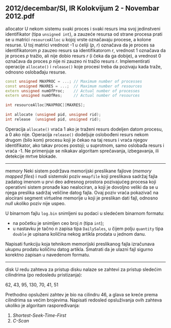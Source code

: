 2012/decembar/SI, IR Kolokvijum 2 - Novembar 2012.pdf
--------------------------------------------------------------------------------
allocator
U   nekom   sistemu   svaki proces   i   svaki resurs ima   svoj   jedinstveni   identifikator (tipa `unsigned int`), a zauzeće resursa od strane procesa prati se u matrici `resourceAlloc` u kojoj vrste označavaju procese, a kolone resurse. U toj matrici vrednost -1 u ćeliji ($p$, $r$) označava da je  proces  sa  identifikatorom $p$ zauzeo  resurs  sa  identifikatorom $r$, vrednost 1 označava da je proces $p$ tražio, ali nije dobio resurs $r$ (i čeka da ga dobije), a vrednost 0 označava da proces $p$ nije ni zauzeo ni  tražio resurs $r$. Implementirati  operacije `allocate()` i `release()` koje procesi treba da pozivaju kada traže, odnosno oslobađaju resurse. 
```cpp
const unsigned MAXPROC = ...; // Maximum number of processes 
const unsigned MAXRES = ...;  // Maximum number of resources 
extern unsigned numOfProc;    // Actual number of processes 
extern unsigned numOfRes;     // Actual number of resources 
 
int resourceAlloc[MAXPROC][MAXRES]; 
 
int allocate (unsigned pid, unsigned rid); 
int release  (unsigned pid, unsigned rid); 
```
Operacija `allocate()` vraća 1 ako je traženi resurs dodeljen datom procesu, a 0 ako nije. Operacija `release()` dodeljuje oslobođeni resurs nekom drugom (bilo  kom) procesu  koji  je čekao na taj resurs i vraća  njegov identifikator, ako takav proces postoji; u suprotnom, samo oslobađa resurs i vraća -1. Ne  primenjuje  se nikakav  algoritam sprečavanja, izbegavanja,  ili detekcije mrtve blokade. 

--------------------------------------------------------------------------------
memory
Neki sistem podržava memorijski preslikane fajlove (*memory mapped files*)  i  nudi  sistemski poziv `mmapfile` koji preslikava sadržaj fajla zadatog imenom u  prvi  deo adresnog  prostora pozivajućeg procesa koji operativni sistem pronađe kao nealociran, a koji je dovoljno veliki da se  u  njega  preslika  sadržaj  veličine  datog  fajla.  Ovaj  poziv  vraća  pokazivač  na  alocirani segment  virtuelne  memorije  u  koji  je  preslikan  dati  fajl,  odnosno *null* ukoliko  poziv  nije uspeo.

U binarnom fajlu `log.bin` snimljeni su podaci u sledećem binarnom formatu: 

- na početku je snimljen ceo broj $n$ (tipa `int`); 
- u nastavku je tačno $n$ zapisa tipa `DailySales`, u čijem polju `quantity` tipa `double` je upisana količina nekog artikla prodata u jednom danu. 

Napisati  funkciju  koja  tehnikom  memorijski  preslikanog  fajla  izračunava  ukupnu  prodatu količinu  datog  artikla. Smatrati  da  je  ulazni  fajl  sigurno  korektno  zapisan  u  navedenom formatu. 

--------------------------------------------------------------------------------
disk
U redu zahteva za pristup disku nalaze se zahtevi za pristup sledećim cilindrima (po redosledu pristizanja): 

62, 43, 95, 130, 70, 41, 51 

Prethodno opsluženi zahtev je bio na cilindru 46, a glava se kreće prema cilindrima sa većim brojevima. Napisati redosled opsluživanja ovih zahteva ukoliko je algoritam raspoređivanja: 

1. *Shortest-Seek-Time-First* 
2. *C-Scan* 

